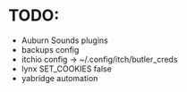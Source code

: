 # TODO:
- Auburn Sounds plugins
- backups config
- itchio config -> ~/.config/itch/butler_creds
- lynx SET_COOKIES false
- yabridge automation